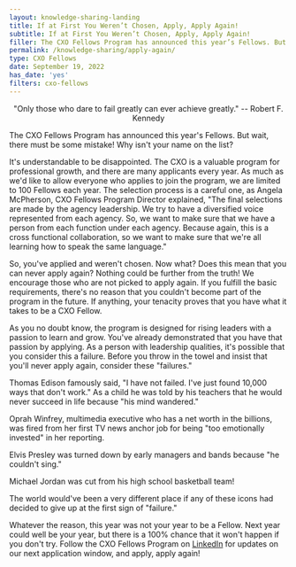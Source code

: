 ```yaml
---
layout: knowledge-sharing-landing
title: If at First You Weren’t Chosen, Apply, Apply Again!
subtitle: If at First You Weren’t Chosen, Apply, Apply Again!
filler: The CXO Fellows Program has announced this year’s Fellows. But wait, there must be some mistake! Why isn’t your name on the list?
permalink: /knowledge-sharing/apply-again/
type: CXO Fellows
date: September 19, 2022
has_date: 'yes'
filters: cxo-fellows
---
```


<div style="text-align: center;">"Only those who dare to fail greatly can ever achieve greatly." -- Robert F. Kennedy</div>

The CXO Fellows Program has announced this year's Fellows. But wait, there must be some mistake! Why isn't your name on the list?

It's understandable to be disappointed. The CXO is a valuable program for professional growth, and there are many applicants every year. As much as we'd like to allow everyone who applies to join the program, we are limited to 100 Fellows each year. The selection process is a careful one, as Angela McPherson, CXO Fellows Program Director explained, "The final selections are made by the agency leadership. We try to have a diversified voice represented from each agency. So, we want to make sure that we have a person from each function under each agency. Because again, this is a cross functional collaboration, so we want to make sure that we're all learning how to speak the same language."

So, you've applied and weren't chosen. Now what? Does this mean that you can never apply again? Nothing could be further from the truth! We encourage those who are not picked to apply again. If you fulfill the basic requirements, there's no reason that you couldn't become part of the program in the future. If anything, your tenacity proves that you have what it takes to be a CXO Fellow.

As you no doubt know, the program is designed for rising leaders with a passion to learn and grow. You've already demonstrated that you have that passion by applying. As a person with leadership qualities, it's possible that you consider this a failure. Before you throw in the towel and insist that you'll never apply again, consider these "failures."

Thomas Edison famously said, "I have not failed. I've just found 10,000 ways that don't work." As a child he was told by his teachers that he would never succeed in life because "his mind wandered."

Oprah Winfrey, multimedia executive who has a net worth in the billions, was fired from her first TV news anchor job for being "too emotionally invested" in her reporting.

Elvis Presley was turned down by early managers and bands because "he couldn't sing."

Michael Jordan was cut from his high school basketball team!

The world would've been a very different place if any of these icons had decided to give up at the first sign of "failure."

Whatever the reason, this year was not your year to be a Fellow. Next year could well be your year, but there is a 100% chance that it won't happen if you don't try. Follow the CXO Fellows Program on [LinkedIn](https://www.linkedin.com/company/thecxofellowship/) for updates on our next application window, and apply, apply again!